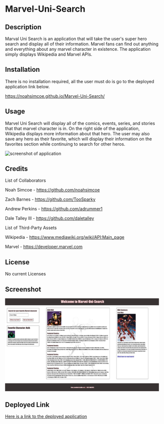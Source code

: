 # Marvel-Uni-Search

## Description

Marval Uni Search is an application that will take the user's super hero search and display all of their information. Marvel fans can find out anything and everything about any marvel character in existence. The application simply displays Wikipedia and Marvel APIs.

## Installation

There is no installation required, all the user must do is go to the deployed application link below.

https://noahsimcoe.github.io/Marvel-Uni-Search/

## Usage

Marvel Uni Search will display all of the comics, events, series, and stories that that marvel character is in. On the right side of the application, Wikipedia displays more information about that hero. The user may also save any hero as their favorite, which will display their information on the favorites section while continuing to search for other heros.

![screenshot of application]()

## Credits

List of Collaborators

Noah Simcoe - https://github.com/noahsimcoe

Zach Barnes - https://github.com/TooSparky

Andrew Perkins - https://github.com/adrummer1

Dale Talley III - https://github.com/daletalley

List of Third-Party Assets

Wikipedia - https://www.mediawiki.org/wiki/API:Main_page

Marvel - https://developer.marvel.com

## License

No current Licenses

## Screenshot

![Screenshot](./assets/images/MUSScreenshot.jpg)

## Deployed Link

[Here is a link to the deployed application](https://noahsimcoe.github.io/Marvel-Uni-Search/)

